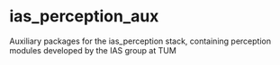 ias_perception_aux
==================

Auxiliary packages for the ias_perception stack, containing perception modules developed by the IAS group at TUM
